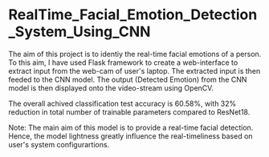# RealTime_Facial_Emotion_Detection_System_Using_CNN

The aim of this project is to identiy the real-time facial emotions of a person. To this aim, I have used Flask framework to create a web-interface to extract input from the web-cam of user's laptop. The extracted input is then feeded to the CNN model. The output (Detected Emotion) from the CNN model is then displayed onto the video-stream using OpenCV.

The overall achived classification test accuracy is 60.58%, with 32% reduction in total number of trainable parameters compared to ResNet18.

Note: The main aim of this model is to provide a real-time facial detection. Hence, the model lightness greatly influence the real-timeliness based on user's system configurartions.
